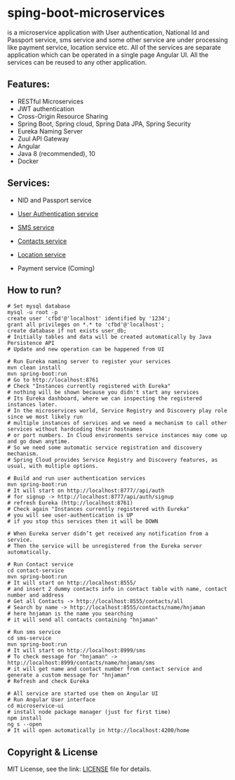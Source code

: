 # sping-boot-microservices
is a microservice application with User authentication, National Id and Passport
service, sms service and some other service are under processing like payment service, location
service etc. 
All of the services are separate application which can be operated in a single page
Angular UI. All the services can be reused to any other application.

## Features:
- RESTful Microservices
- JWT authentication
- Cross-Origin Resource Sharing
- Spring Boot, Spring cloud, Spring Data JPA, Spring Security
- Eureka Naming Server
- Zuul API Gateway
- Angular
- Java 8 (recommended), 10
- Docker

## Services:
 - NID and Passport service
 
 - [User Authentication service](https://github.com/hnjaman/sping-boot-microservices/tree/master/user-authentication)
  
 - [SMS service](https://github.com/hnjaman/sping-boot-microservices/tree/master/sms-service)
 
 - [Contacts service](https://github.com/hnjaman/spring-boot-microservices/tree/master/contact-service)
  
 - [Location service](https://github.com/hnjaman/sping-boot-microservices/tree/master/location-service)
 
 - Payment service (Coming)
  
##  How to run?

```
# Set mysql database 
mysql -u root -p
create user 'cfbd'@'localhost' identified by '1234';
grant all privileges on *.* to 'cfbd'@'localhost';
create database if not exists user_db;
# Initially tables and data will be created automatically by Java Persistence API
# Update and new operation can be happened from UI
```

```
# Run Eureka naming server to register your services  
mvn clean install
mvn spring-boot:run
# Go to http://localhost:8761
# Check "Instances currently registered with Eureka"
# nothing will be shown because you didn't start any services
# Its Eureka dashboard, where we can inspecting the registered instances later. 
# In the microservices world, Service Registry and Discovery play role since we most likely run 
# multiple instances of services and we need a mechanism to call other services without hardcoding their hostnames 
# or port numbers. In Cloud environments service instances may come up and go down anytime.
# So we need some automatic service registration and discovery mechanism. 
# Spring Cloud provides Service Registry and Discovery features, as usual, with multiple options.
```

```
# Build and run user authentication services  
mvn spring-boot:run
# It will start on http://localhost:8777//api/auth
# for signup -> http://localhost:8777/api/auth/signup
# refresh Eureka (http://localhost:8761)
# Check again "Instances currently registered with Eureka"
# you will see user-authentication is UP
# if you stop this services then it will be DOWN

# When Eureka server didn’t get received any notification from a service. 
# Then the service will be unregistered from the Eureka server automatically.
```

```
# Run Contact service
cd contact-service
mvn spring-boot:run
# It will start on http://localhost:8555/
# and insert 2 dummy contacts info in contact table with name, contact number and address
# Get all Contacts -> http://localhost:8555/contacts/all
# Search by name -> http://localhost:8555/contacts/name/hnjaman
# here hnjaman is the name you searching 
# it will send all contacts containing "hnjaman"
```

```
# Run sms service
cd sms-service
mvn spring-boot:run
# It will start on http://localhost:8999/sms
# To check message for "hnjaman" -> http://localhost:8999/contacts/name/hnjaman/sms
# it will get name and contact number from contact service and generate a custom message for "hnjaman"
# Refresh and check Eureka
```

```
# All service are started use them on Angular UI
# Run Angular User interface
cd microservice-ui
# install node package manager (just for first time)
npm install
ng s --open
# It will open automatically in http://localhost:4200/home
```

## Copyright & License

MIT License, see the link: [LICENSE](https://github.com/hnjaman/sping-boot-microservices/blob/master/LICENSE) file for details.

